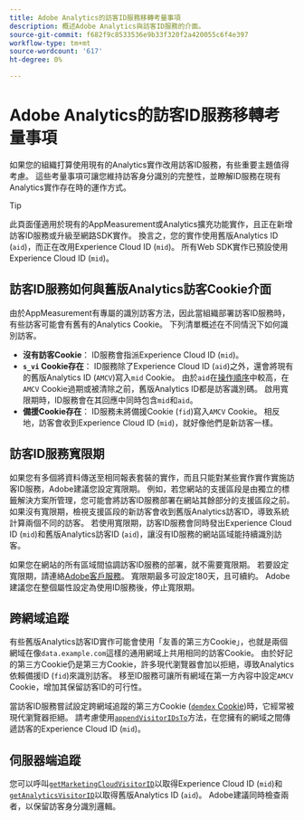 ```yaml
---
title: Adobe Analytics的訪客ID服務移轉考量事項
description: 概述Adobe Analytics與訪客ID服務的介面。
source-git-commit: f682f9c8533536e9b33f320f2a420055c6f4e397
workflow-type: tm+mt
source-wordcount: '617'
ht-degree: 0%

---
```


# Adobe Analytics的訪客ID服務移轉考量事項

如果您的組織打算使用現有的Analytics實作改用訪客ID服務，有些重要主題值得考慮。 這些考量事項可讓您維持訪客身分識別的完整性，並瞭解ID服務在現有Analytics實作存在時的運作方式。

>[!TIP]
>
>此頁面僅適用於現有的AppMeasurement或Analytics擴充功能實作，且正在新增訪客ID服務或升級至網路SDK實作。 換言之，您的實作使用舊版Analytics ID (`aid`)，而正在改用Experience Cloud ID (`mid`)。 所有Web SDK實作已預設使用Experience Cloud ID (`mid`)。

## 訪客ID服務如何與舊版Analytics訪客Cookie介面

由於AppMeasurement有專屬的識別訪客方法，因此當組織部署訪客ID服務時，有些訪客可能會有舊有的Analytics Cookie。 下列清單概述在不同情況下如何識別訪客。

* **沒有訪客Cookie**： ID服務會指派Experience Cloud ID (`mid`)。
* **`s_vi` Cookie存在**： ID服務除了Experience Cloud ID (`aid`)之外，還會將現有的舊版Analytics ID (`AMCV`)寫入`mid` Cookie。 由於`aid`在[操作順序](overview.md)中較高，在`AMCV` Cookie過期或被清除之前，舊版Analytics ID都是訪客識別碼。 啟用寬限期時，ID服務會在其回應中同時包含`mid`和`aid`。
* **備援Cookie存在**： ID服務未將備援Cookie (`fid`)寫入`AMCV` Cookie。 相反地，訪客會收到Experience Cloud ID (`mid`)，就好像他們是新訪客一樣。

## 訪客ID服務寬限期

如果您有多個將資料傳送至相同報表套裝的實作，而且只能對某些實作實作實施訪客ID服務，Adobe建議您設定寬限期。 例如，若您網站的支援區段是由獨立的標籤解決方案所管理，您可能會將訪客ID服務部署在網站其餘部分的支援區段之前。 如果沒有寬限期，檢視支援區段的新訪客會收到舊版Analytics訪客ID，導致系統計算兩個不同的訪客。 若使用寬限期，訪客ID服務會同時發出Experience Cloud ID (`mid`)和舊版Analytics訪客ID (`aid`)，讓沒有ID服務的網站區域能持續識別訪客。

如果您在網站的所有區域間協調訪客ID服務的部署，就不需要寬限期。 若要設定寬限期，請連絡[Adobe客戶服務](https://helpx.adobe.com/tw/marketing-cloud/contact-support.html)。 寬限期最多可設定180天，且可續約。 Adobe建議您在整個屬性設定為使用ID服務後，停止寬限期。

## 跨網域追蹤

有些舊版Analytics訪客ID實作可能會使用「友善的第三方Cookie」，也就是兩個網域在像`data.example.com`這樣的通用網域上共用相同的訪客Cookie。 由於好記的第三方Cookie仍是第三方Cookie，許多現代瀏覽器會加以拒絕，導致Analytics依賴備援ID (`fid`)來識別訪客。 移至ID服務可讓所有網域在第一方內容中設定`AMCV` Cookie，增加其保留訪客ID的可行性。

當訪客ID服務嘗試設定跨網域追蹤的第三方Cookie ([`demdex` Cookie](https://experienceleague.adobe.com/en/docs/id-service/using/intro/cookies))時，它經常被現代瀏覽器拒絕。 請考慮使用[`appendVisitorIDsTo`](https://experienceleague.adobe.com/en/docs/id-service/using/id-service-api/methods/appendvisitorid)方法，在您擁有的網域之間傳遞訪客的Experience Cloud ID (`mid`)。

## 伺服器端追蹤

您可以呼叫[`getMarketingCloudVisitorID`](https://experienceleague.adobe.com/en/docs/id-service/using/id-service-api/methods/getmcvid)以取得Experience Cloud ID (`mid`)和[`getAnalyticsVisitorID`](https://experienceleague.adobe.com/en/docs/id-service/using/id-service-api/methods/getanalyticsvisitorid)以取得舊版Analytics ID (`aid`)。 Adobe建議同時檢查兩者，以保留訪客身分識別邏輯。
